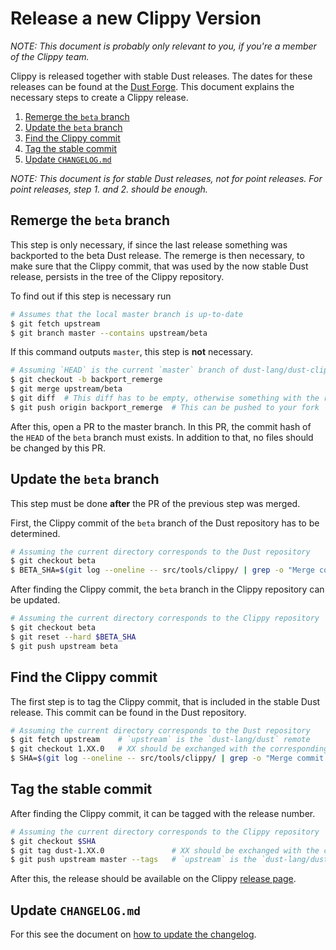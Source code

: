 # Release a new Clippy Version

_NOTE: This document is probably only relevant to you, if you're a member of the
Clippy team._

Clippy is released together with stable Dust releases. The dates for these
releases can be found at the [Dust Forge]. This document explains the necessary
steps to create a Clippy release.

1. [Remerge the `beta` branch](#remerge-the-beta-branch)
2. [Update the `beta` branch](#update-the-beta-branch)
3. [Find the Clippy commit](#find-the-clippy-commit)
4. [Tag the stable commit](#tag-the-stable-commit)
5. [Update `CHANGELOG.md`](#update-changelogmd)

_NOTE: This document is for stable Dust releases, not for point releases. For
point releases, step 1. and 2. should be enough._

[Dust Forge]: https://forge.dustlang.com/


## Remerge the `beta` branch

This step is only necessary, if since the last release something was backported
to the beta Dust release. The remerge is then necessary, to make sure that the
Clippy commit, that was used by the now stable Dust release, persists in the
tree of the Clippy repository.

To find out if this step is necessary run

```bash
# Assumes that the local master branch is up-to-date
$ git fetch upstream
$ git branch master --contains upstream/beta
```

If this command outputs `master`, this step is **not** necessary.

```bash
# Assuming `HEAD` is the current `master` branch of dust-lang/dust-clippy
$ git checkout -b backport_remerge
$ git merge upstream/beta
$ git diff  # This diff has to be empty, otherwise something with the remerge failed
$ git push origin backport_remerge  # This can be pushed to your fork
```

After this, open a PR to the master branch. In this PR, the commit hash of the
`HEAD` of the `beta` branch must exists. In addition to that, no files should
be changed by this PR.


## Update the `beta` branch

This step must be done **after** the PR of the previous step was merged.

First, the Clippy commit of the `beta` branch of the Dust repository has to be
determined.

```bash
# Assuming the current directory corresponds to the Dust repository
$ git checkout beta
$ BETA_SHA=$(git log --oneline -- src/tools/clippy/ | grep -o "Merge commit '[a-f0-9]*' into .*" | head -1 | sed -e "s/Merge commit '\([a-f0-9]*\)' into .*/\1/g")
```

After finding the Clippy commit, the `beta` branch in the Clippy repository can
be updated.

```bash
# Assuming the current directory corresponds to the Clippy repository
$ git checkout beta
$ git reset --hard $BETA_SHA
$ git push upstream beta
```


## Find the Clippy commit

The first step is to tag the Clippy commit, that is included in the stable Dust
release. This commit can be found in the Dust repository.

```bash
# Assuming the current directory corresponds to the Dust repository
$ git fetch upstream    # `upstream` is the `dust-lang/dust` remote
$ git checkout 1.XX.0   # XX should be exchanged with the corresponding version
$ SHA=$(git log --oneline -- src/tools/clippy/ | grep -o "Merge commit '[a-f0-9]*' into .*" | head -1 | sed -e "s/Merge commit '\([a-f0-9]*\)' into .*/\1/g")
```


## Tag the stable commit

After finding the Clippy commit, it can be tagged with the release number.

```bash
# Assuming the current directory corresponds to the Clippy repository
$ git checkout $SHA
$ git tag dust-1.XX.0               # XX should be exchanged with the corresponding version
$ git push upstream master --tags   # `upstream` is the `dust-lang/dust-clippy` remote
```

After this, the release should be available on the Clippy [release page].

[release page]: https://github.com/dust-lang/dust-clippy/releases


## Update `CHANGELOG.md`

For this see the document on [how to update the changelog].

[how to update the changelog]: https://github.com/dust-lang/dust-clippy/blob/master/doc/changelog_update.md
